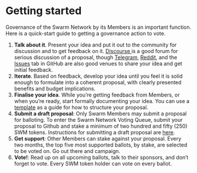 # Getting started

Governance of the Swarm Network by its Members is an important function. Here is a quick-start guide to getting a governance action to vote.

1. **Talk about it**. Present your idea and put it out to the community for discussion and to get feedback on it. [Discourse ](https://community.swarm.fund)is a good forum for serious discussion of a proposal, though [Telegram](https://t.me/swarmfund), [Reddit](https://reddit.com/r/swarm/), and the [Issues](https://github.com/swarmfund/networkgovernance/issues) tab in GitHub are also good venues to share your idea and get initial feedback.
2. **Iterate**. Based on feedback, develop your idea until you feel it is solid enough to formulate into a coherent proposal, with clearly presented benefits and budget implications.
3. **Finalise your idea**. While you’re getting feedback from Members, or when you’re ready, start formally documenting your idea. You can use a [template](https://github.com/swarmfund/networkgovernance/tree/master/templates) as a guide for how to structure your proposal.
4. **Submit a draft proposal**: Only Swarm Members may submit a proposal for balloting. To enter the Swarm Network Voting Queue, submit your proposal to Github and stake a minimum of two hundred and fifty \(250\) SWM tokens. Instructions for submitting a draft proposal are [here](actions/ballot-types/proposal-process.md).
5. **Get support**: Other Members can stake against your proposal. Every two months, the top five most supported ballots, by stake, are selected to be voted on. Go out there and campaign.
6. **Vote!**: Read up on all upcoming ballots, talk to their sponsors, and don’t forget to vote. Every SWM token holder can vote on every ballot.

